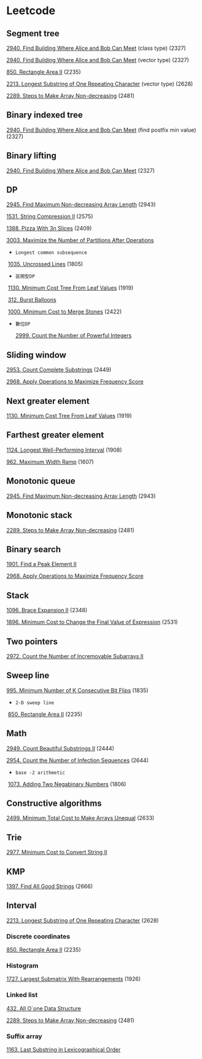 # Leetcode



## Segment tree

[2940. Find Building Where Alice and Bob Can Meet](https://github.com/RyanPioneer/Leetcode/blob/main/2501~3000/2940.%20Find%20Building%20Where%20Alice%20and%20Bob%20Can%20Meet/main4.cpp) (class type) (2327)

[2940. Find Building Where Alice and Bob Can Meet](https://github.com/RyanPioneer/Leetcode/blob/main/2501~3000/2940.%20Find%20Building%20Where%20Alice%20and%20Bob%20Can%20Meet/main5.cpp) (vector type) (2327)

[850. Rectangle Area II](https://github.com/RyanPioneer/Leetcode/blob/main/0501~1000/0850.%20Rectangle%20Area%20II/main.cpp) (2235)

[2213. Longest Substring of One Repeating Character](https://github.com/RyanPioneer/Leetcode/blob/main/2001~2500/2213.%20Longest%20Substring%20of%20One%20Repeating%20Character/main2.cpp) (vector type) (2628)

[2289. Steps to Make Array Non-decreasing](https://leetcode.com/problems/steps-to-make-array-non-decreasing/description/) (2481)



## Binary indexed tree

[2940. Find Building Where Alice and Bob Can Meet](https://github.com/RyanPioneer/Leetcode/blob/main/2501~3000/2940.%20Find%20Building%20Where%20Alice%20and%20Bob%20Can%20Meet/main6.cpp) (find postfix min value) (2327)



## Binary lifting

[2940. Find Building Where Alice and Bob Can Meet](https://github.com/RyanPioneer/Leetcode/blob/main/2501~3000/2940.%20Find%20Building%20Where%20Alice%20and%20Bob%20Can%20Meet/main7.cpp) (2327)



## DP

[2945. Find Maximum Non-decreasing Array Length](https://github.com/RyanPioneer/Leetcode/tree/main/2501~3000/2945.%20Find%20Maximum%20Non-decreasing%20Array%20Length) (2943)

[1531. String Compression II]() (2575)

[1388. Pizza With 3n Slices]() (2409)

[3003. Maximize the Number of Partitions After Operations]()

* ``Longest common subsequence``

​	[1035. Uncrossed Lines](https://github.com/RyanPioneer/Leetcode/tree/main/1001~1500/1035.%20Uncrossed%20Lines) (1805)



* ``區間型DP``

​	[1130. Minimum Cost Tree From Leaf Values](https://github.com/RyanPioneer/Leetcode/blob/main/1001~1500/1130.%20Minimum%20Cost%20Tree%20From%20Leaf%20Values/main2.cpp) (1919)

​	[312. Burst Balloons](https://github.com/RyanPioneer/Leetcode/blob/main/0001~0500/0312.%20Burst%20Balloons/main.cpp) 

​	[1000. Minimum Cost to Merge Stones](https://github.com/RyanPioneer/Leetcode/blob/main/0501~1000/1000.%20Minimum%20Cost%20to%20Merge%20Stones/main.cpp) (2422)



* ``數位DP``

  [2999. Count the Number of Powerful Integers]()



## Sliding window

[2953. Count Complete Substrings](https://github.com/RyanPioneer/Leetcode/blob/main/2501~3000/2953.%20Count%20Complete%20Substrings/main.cpp) (2449)

[2968. Apply Operations to Maximize Frequency Score]()



## Next greater element

[1130. Minimum Cost Tree From Leaf Values](https://github.com/RyanPioneer/Leetcode/blob/main/1001~1500/1130.%20Minimum%20Cost%20Tree%20From%20Leaf%20Values/main3.cpp) (1919)



## Farthest greater element

[1124. Longest Well-Performing Interval](https://github.com/RyanPioneer/Leetcode/tree/main/1001~1500/1124.%20Longest%20Well-Performing%20Interval) (1908)

[962. Maximum Width Ramp](https://github.com/RyanPioneer/Leetcode/blob/main/0501~1000/0962.%20Maximum%20Width%20Ramp/main.cpp) (1607)



## Monotonic queue

[2945. Find Maximum Non-decreasing Array Length](https://github.com/RyanPioneer/Leetcode/tree/main/2501~3000/2945.%20Find%20Maximum%20Non-decreasing%20Array%20Length) (2943)



## Monotonic stack

[2289. Steps to Make Array Non-decreasing]() (2481)



## Binary search

[1901. Find a Peak Element II]()

[2968. Apply Operations to Maximize Frequency Score]()



## Stack

[1096. Brace Expansion II](https://github.com/RyanPioneer/Leetcode/blob/main/1001~1500/1096.%20Brace%20Expansion%20II/main.cpp) (2348)

[1896. Minimum Cost to Change the Final Value of Expression](https://github.com/RyanPioneer/Leetcode/blob/main/1501~2000/1896.%20Minimum%20Cost%20to%20Change%20the%20Final%20Value%20of%20Expression/main.cpp) (2531)



## Two pointers

[2972. Count the Number of Incremovable Subarrays II]()



## Sweep line

[995. Minimum Number of K Consecutive Bit Flips](https://github.com/RyanPioneer/Leetcode/blob/main/0501~1000/0995.%20Minimum%20Number%20of%20K%20Consecutive%20Bit%20Flips/main.cpp) (1835)

* ``2-D sweep line``

​	[850. Rectangle Area II](https://github.com/RyanPioneer/Leetcode/blob/main/0501~1000/0850.%20Rectangle%20Area%20II/main3.cpp) (2235)



## Math

[2949. Count Beautiful Substrings II](https://github.com/RyanPioneer/Leetcode/blob/main/2501~3000/2949.%20Count%20Beautiful%20Substrings%20II/main2.cpp) (2444)

[2954. Count the Number of Infection Sequences](https://github.com/RyanPioneer/Leetcode/blob/main/2501~3000/2954.%20Count%20the%20Number%20of%20Infection%20Sequences/main.cpp) (2644)

* ``base -2 arithmetic``

​	[1073. Adding Two Negabinary Numbers](https://github.com/RyanPioneer/Leetcode/blob/main/1001~1500/1073.%20Adding%20Two%20Negabinary%20Numbers/main.cpp) (1806)



## Constructive algorithms

[2499. Minimum Total Cost to Make Arrays Unequal]() (2633)



## Trie

[2977. Minimum Cost to Convert String II](https://github.com/RyanPioneer/Leetcode/blob/main/2501~3000/2977.%20Minimum%20Cost%20to%20Convert%20String%20II/main2.cpp)



## KMP

[1397. Find All Good Strings]() (2666)



## Interval

[2213. Longest Substring of One Repeating Character]() (2628)



### Discrete coordinates

[850. Rectangle Area II](https://github.com/RyanPioneer/Leetcode/blob/main/0501~1000/0850.%20Rectangle%20Area%20II/main.cpp) (2235)



### Histogram

[1727. Largest Submatrix With Rearrangements](https://github.com/RyanPioneer/Leetcode/tree/main/1501~2000/1727.%20Largest%20Submatrix%20With%20Rearrangements) (1926)



### Linked list

[432. All O`one Data Structure](https://github.com/RyanPioneer/Leetcode/blob/main/0001~0500/0432.%20All%20O%60one%20Data%20Structure/main.cpp)

[2289. Steps to Make Array Non-decreasing]() (2481)



### Suffix array

[1163. Last Substring in Lexicographical Order](https://github.com/RyanPioneer/Leetcode/blob/main/1001~1500/1163.%20Last%20Substring%20in%20Lexicographical%20Order/main.cpp) 

